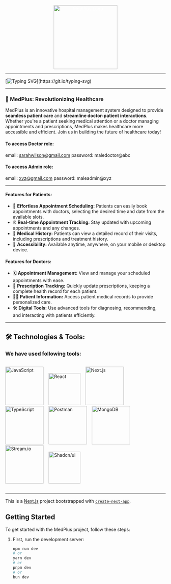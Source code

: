 <div align="center" >
  <img src="public/assets/images/logo-large.png" alt="MedPlus Logo" width="200" style="color:white"/>
</div>

---

[![Typing SVG](https://readme-typing-svg.demolab.com/?center=true&vCenter=true&font=Verdana&size=40&pause=500&duration=5000&width=1000&lines=Hello+there,+Welcome+to+our+Medplus+project!;Our+goal+is+to+continuously+improve+the+quality;And+accessibility+of+healthcare+services;using+ai+digital+tools.;)](https://git.io/typing-svg)

---

### 🚀 MedPlus: Revolutionizing Healthcare

MedPlus is an innovative hospital management system designed to provide **seamless patient care** and **streamline doctor-patient interactions**. Whether you're a patient seeking medical attention or a doctor managing appointments and prescriptions, MedPlus makes healthcare more accessible and efficient. Join us in building the future of healthcare today!
#### To access Doctor role:
email: sarahwilson@gmail.com
password: maledoctor@abc

#### To access Admin role:
email: xyz@gmail.com
password: maleadmin@xyz

---

#### Features for Patients:
- 📅 **Effortless Appointment Scheduling:** Patients can easily book appointments with doctors, selecting the desired time and date from the available slots.
- ⏰ **Real-time Appointment Tracking:** Stay updated with upcoming appointments and any changes.
- 📄 **Medical History:** Patients can view a detailed record of their visits, including prescriptions and treatment history.
- 📱 **Accessibility:** Available anytime, anywhere, on your mobile or desktop device.

#### Features for Doctors:
- 🗓️ **Appointment Management:** View and manage your scheduled appointments with ease.
- 💊 **Prescription Tracking:** Quickly update prescriptions, keeping a complete health record for each patient.
- 👩‍⚕️ **Patient Information:** Access patient medical records to provide personalized care.
- 🛠️ **Digital Tools:** Use advanced tools for diagnosing, recommending, and interacting with patients efficiently.

---

## 🛠️ Technologies & Tools:

### We have used following tools:
<div style="display: flex; gap: 10px; align-items: center;">

<img 
  src="https://img.shields.io/badge/JavaScript-F7DF1E?style=for-the-badge&logo=javascript&logoColor=black" 
  alt="JavaScript" 
  style="width: 120px; height: auto;" 
/>
&nbsp;&nbsp;
<img 
  src="https://img.shields.io/badge/React-61DAFB?style=for-the-badge&logo=react&logoColor=black" 
  alt="React" 
  style="width: 100px; height: auto;" 
/>
&nbsp;&nbsp;
<img 
  src="https://img.shields.io/badge/Next.js-000000?style=for-the-badge&logo=nextdotjs&logoColor=white" 
  alt="Next.js" 
  style="width: 120px; height: auto;" 
/>
&nbsp;&nbsp;
<img 
  src="https://img.shields.io/badge/TypeScript-007ACC?style=for-the-badge&logo=typescript&logoColor=white" 
  alt="TypeScript" 
  style="width: 120px; height: auto;" 
/>
&nbsp;&nbsp;
<img 
  src="https://img.shields.io/badge/Postman-FF6C37?style=for-the-badge&logo=postman&logoColor=white" 
  alt="Postman" 
  style="width: 120px; height: auto;" 
/>
&nbsp;&nbsp;
<img 
  src="https://img.shields.io/badge/MongoDB-47A248?style=for-the-badge&logo=mongodb&logoColor=white" 
  alt="MongoDB" 
  style="width: 120px; height: auto;" 
/>
&nbsp;&nbsp;
<img 
  src="https://getstream.io/stream-dark.png" 
  alt="Stream.io" 
  style="width: 120px; height: auto;" 
/>
&nbsp;&nbsp;
<img 
  src="https://miro.medium.com/v2/resize:fit:1024/1*mlYJnwZ6NZ9_TTdBb2KgGA.jpeg" 
  alt="Shadcn/ui" 
  style="width: 100px; height: auto;" 
/>
&nbsp;&nbsp;
</div>


---

This is a [Next.js](https://nextjs.org/) project bootstrapped with [`create-next-app`](https://github.com/vercel/next.js/tree/canary/packages/create-next-app).

## Getting Started

To get started with the MedPlus project, follow these steps:

1. First, run the development server:
   ```bash
   npm run dev
   # or
   yarn dev
   # or
   pnpm dev
   # or
   bun dev
